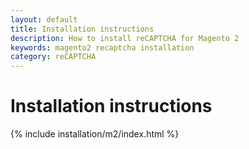 ```yaml
---
layout: default
title: Installation instructions
description: How to install reCAPTCHA for Magento 2
keywords: magento2 recaptcha installation
category: reCAPTCHA
---
```


# Installation instructions

{% include installation/m2/index.html %}


